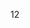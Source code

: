 <!--
 * @Author: your name
 * @Date: 2020-06-04 23:44:36
 * @LastEditTime: 2020-06-04 23:44:36
 * @LastEditors: Please set LastEditors
 * @Description: In User Settings Edit
 * @FilePath: /leetcode/1-50/3.md
--> 
12
